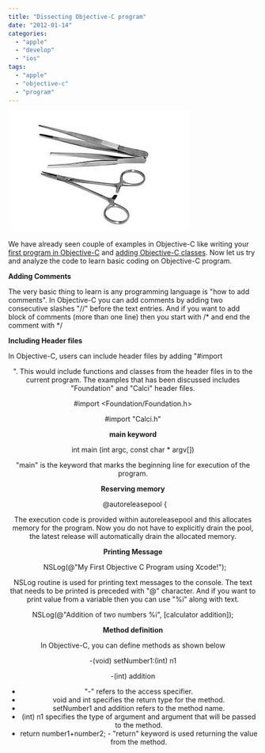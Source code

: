 ```yaml
---
title: "Dissecting Objective-C program"
date: "2012-01-14"
categories: 
  - "apple"
  - "develop"
  - "ios"
tags: 
  - "apple"
  - "objective-c"
  - "program"
---
```


![Fotolia_29238788_XS.jpg](images/Fotolia_29238788_XS.jpg)

We have already seen couple of examples in Objective-C like writing your [first program in Objective-C](https://rshankar.com/2012/01/11/my-fiirst-program-in-objective-c-using-xcode/) and [adding Objective-C classes](https://rshankar.com/2012/01/13/basic-tutorial-adding-objetive-c-in-xcode/). Now let us try and analyze the code to learn basic coding on Objective-C program.

**Adding Comments**

The very basic thing to learn is any programming language is "how to add comments". In Objective-C you can add comments by adding two consecutive slashes "//" before the text entries. And if you want to add block of comments (more than one line) then you start with /\* and end the comment with \*/

**Including Header files**

In Objective-C, users can include header files by adding "#import <header filename>". This would include functions and classes from the header files in to the current program. The examples that has been discussed includes "Foundation" and "Calci" header files.

#import <Foundation/Foundation.h>

#import "Calci.h"

**main keyword**

int main (int argc, const char \* argv\[\])

"main" is the keyword that marks the beginning line for execution of the program.

**Reserving memory**

  @autoreleasepool {

The execution code is provided within autoreleasepool and this allocates memory for the program. Now you do not have to explicitly drain the pool, the latest release will automatically drain the allocated memory.

**Printing Message**

  NSLog(@"My First Objective C Program using Xcode!");

NSLog routine is used for printing text messages to the console. The text that needs to be printed is preceded with "@" character. And if you want to print value from a variable then you can use "%i" along with text.

NSLog(@"Addition of two numbers %i", \[calculator addition\]);

**Method definition**

In Objective-C, you can define methods as shown below

\-(void) setNumber1:(int) n1

\-(int) addition

- "-" refers to the access specifier.
- void and int specifies the return type for the method.
- setNumber1 and addition refers to the method name.
- (int) n1 specifies the type of argument and argument that will be passed to the method.
- return number1+number2; - "return" keyword is used returning the value from the method.
